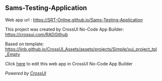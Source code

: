 ## Sams-Testing-Application
Web app url : https://SRT-Online.github.io/Sams-Testing-Application

This project was created by CrossUI No-Code App Builder: https://crossui.com/RADGithub

Based on template: https://linb.github.io/CrossUI_Assets/assets/projects/Simple/xui_project_tpl_Empty

Click [here](https://crossui.com/RADGithub/#!from=github&owner=SRT-Online&repo=Sams-Testing-Application) to edit this web app in CrossUI No-Code App Builder

<i>Powered by [CrossUI](https://crossui.com)</i>
